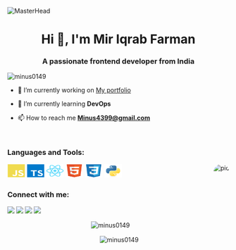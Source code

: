![MasterHead](https://chkskills.com/wp-content/uploads/2020/04/PNC-Animated-Banners.gif)

<h1 align="center">Hi 👋, I'm Mir Iqrab Farman</h1>
<h3 align="center">A passionate frontend developer from India</h3>
<div class="container">
  <div>
<p align="left"> <img src="https://komarev.com/ghpvc/?username=minus0149&label=Profile%20views&color=0e75b6&style=flat" alt="minus0149" /> </p>

- 🔭 I’m currently working on [My portfolio](https://github.com/Minus0149/portfolio)

- 🌱 I’m currently learning **DevOps**

- 📫 How to reach me **Minus4399@gmail.com**
  </div>
</div>
<div style="display: inline_block"><br>
<h3 align="left">Languages and Tools:</h3>
  <img align="center" alt="Js" height="30" width="40" src="https://raw.githubusercontent.com/devicons/devicon/master/icons/javascript/javascript-plain.svg">
  <img align="center" alt="Ts" height="30" width="40" src="https://raw.githubusercontent.com/devicons/devicon/master/icons/typescript/typescript-plain.svg">
  <img align="center" alt="React" height="30" width="40" src="https://raw.githubusercontent.com/devicons/devicon/master/icons/react/react-original.svg">
  <img align="center" alt="HTML" height="30" width="40" src="https://raw.githubusercontent.com/devicons/devicon/master/icons/html5/html5-original.svg">
  <img align="center" alt="CSS" height="30" width="40" src="https://raw.githubusercontent.com/devicons/devicon/master/icons/css3/css3-original.svg">
  <img align="center" alt="Python" height="30" width="40" src="https://raw.githubusercontent.com/devicons/devicon/master/icons/python/python-original.svg">
  <img align="right" alt="pic" height="150" style="border-radius:50px;" src="https://i.postimg.cc/J4D9NkXg/pfp1.png">
</div>
  
  ##
 
<div> 
<h3 align="left">Connect with me:</h3>
  <a href="https://instagram.com/minus_luci" target="_blank"><img src="https://img.shields.io/badge/-Instagram-%23E4405F?style=for-the-badge&logo=instagram&logoColor=white" target="_blank"></a>
  <a href = "mailto:minus4399@gmail.com"><img src="https://img.shields.io/badge/-Gmail-%23333?style=for-the-badge&logo=gmail&logoColor=white" target="_blank"></a>
  <a href="https://www.linkedin.com/in/mir-iqrab-farman-6b0526223" target="_blank"><img src="https://img.shields.io/badge/-LinkedIn-%230077B5?style=for-the-badge&logo=linkedin&logoColor=white" target="_blank"></a> 
  <a href="https://www.linkedin.com/in/mir-iqrab-farman-6b0526223" target="_blank"><img src="https://img.shields.io/badge/-Twitter-%37289DA?style=for-the-badge&logo=twitter&logoColor=white" target="_blank"></a> 

</div>

<div align="center">
<p><img align="center" src="https://github-readme-stats.vercel.app/api/top-langs?username=minus0149&show_icons=true&locale=en&layout=compact&theme=dracula" alt="minus0149" /></p>
<p>&nbsp;<img align="center" src="https://github-readme-stats.vercel.app/api?username=minus0149&show_icons=true&locale=en&theme=dracula" alt="minus0149" /></p>

</div>




